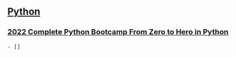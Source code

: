 ## [Python](https://github.com/pradyotprksh/development_learning/tree/main/python)

### [2022 Complete Python Bootcamp From Zero to Hero in Python](https://github.com/pradyotprksh/development_learning/tree/main/python/jose_portilla_python)
    - []
